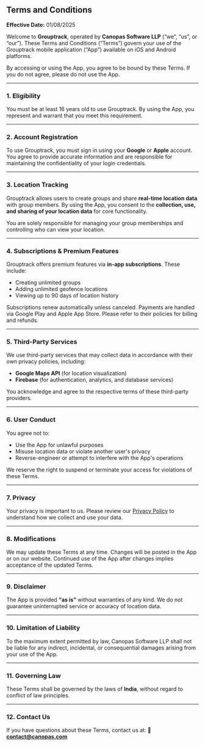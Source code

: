 ## Terms and Conditions

**Effective Date:** 01/08/2025

Welcome to **Grouptrack**, operated by **Canopas Software LLP** (“we”, “us”, or “our”). These Terms and Conditions (“Terms”) govern your use of the Grouptrack mobile application (“App”) available on iOS and Android platforms.

By accessing or using the App, you agree to be bound by these Terms. If you do not agree, please do not use the App.

---

### 1. **Eligibility**

You must be at least 16 years old to use Grouptrack. By using the App, you represent and warrant that you meet this requirement.

---

### 2. **Account Registration**

To use Grouptrack, you must sign in using your **Google** or **Apple** account. You agree to provide accurate information and are responsible for maintaining the confidentiality of your login credentials.

---

### 3. **Location Tracking**

Grouptrack allows users to create groups and share **real-time location data** with group members.
By using the App, you consent to the **collection, use, and sharing of your location data** for core functionality.

You are solely responsible for managing your group memberships and controlling who can view your location.

---

### 4. **Subscriptions & Premium Features**

Grouptrack offers premium features via **in-app subscriptions**. These include:

* Creating unlimited groups
* Adding unlimited geofence locations
* Viewing up to 90 days of location history

Subscriptions renew automatically unless canceled. Payments are handled via Google Play and Apple App Store. Please refer to their policies for billing and refunds.

---

### 5. **Third-Party Services**

We use third-party services that may collect data in accordance with their own privacy policies, including:

* **Google Maps API** (for location visualization)
* **Firebase** (for authentication, analytics, and database services)

You acknowledge and agree to the respective terms of these third-party providers.

---

### 6. **User Conduct**

You agree not to:

* Use the App for unlawful purposes
* Misuse location data or violate another user's privacy
* Reverse-engineer or attempt to interfere with the App's operations

We reserve the right to suspend or terminate your access for violations of these Terms.

---

### 7. **Privacy**

Your privacy is important to us. Please review our [Privacy Policy](#) to understand how we collect and use your data.

---

### 8. **Modifications**

We may update these Terms at any time. Changes will be posted in the App or on our website. Continued use of the App after changes implies acceptance of the updated Terms.

---

### 9. **Disclaimer**

The App is provided **“as is”** without warranties of any kind. We do not guarantee uninterrupted service or accuracy of location data.

---

### 10. **Limitation of Liability**

To the maximum extent permitted by law, Canopas Software LLP shall not be liable for any indirect, incidental, or consequential damages arising from your use of the App.

---

### 11. **Governing Law**

These Terms shall be governed by the laws of **India**, without regard to conflict of law principles.

---

### 12. **Contact Us**

If you have questions about these Terms, contact us at:
📧 **[contact@canopas.com](mailto:contact@canopas.com)**
